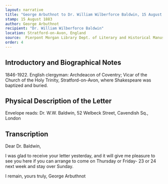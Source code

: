 ```yaml
---
layout: narrative
title: "George Arbuthnot to Dr. William Wilberforce Baldwin, 15 August 1883"
stamp: 15 August 1883
author: George Arbuthnot
recipient: "Dr. William Wilberforce Baldwin"
location: Stratford-on-Avon, England
source:  Pierpont Morgan Library Dept. of Literary and Historical Manuscripts, MA 3564
order: 4
---
```


## Introductory and Biographical Notes

1846-1922. English clergyman: Archdeacon of Coventry; Vicar of the Church of the Holy Trinity, Stratford-on-Avon, where Shakespeare was baptized and buried.  

## Physical Description of the Letter

Envelope reads: Dr. W.W. Baldwin, 52 Welbeck Street, Cavendish Sq., London

## Transcription

Dear Dr. Baldwin,

I was glad to receive your letter yesterday, and it will give me pleasure to see you here if you can arrange to come on Thursday or Friday- 23 or 24 next week and stay over Sunday.

I remain, yours truly,  George Arbuthnot
